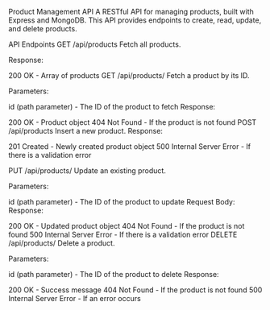 Product Management API
A RESTful API for managing products, built with Express and MongoDB. This API provides endpoints to create, read, update, and delete products.

API Endpoints
GET /api/products
Fetch all products.

Response:

200 OK - Array of products
GET /api/products/
Fetch a product by its ID.

Parameters:

id (path parameter) - The ID of the product to fetch
Response:

200 OK - Product object
404 Not Found - If the product is not found
POST /api/products
Insert a new product.
Response:

201 Created - Newly created product object
500 Internal Server Error - If there is a validation error



PUT /api/products/
Update an existing product.

Parameters:

id (path parameter) - The ID of the product to update
Request Body:
Response:

200 OK - Updated product object
404 Not Found - If the product is not found
500 Internal Server Error - If there is a validation error
DELETE /api/products/
Delete a product.

Parameters:

id (path parameter) - The ID of the product to delete
Response:

200 OK - Success message
404 Not Found - If the product is not found
500 Internal Server Error - If an error occurs

